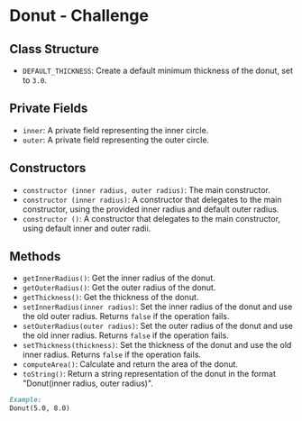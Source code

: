 # Donut - Challenge

## Class Structure

- `DEFAULT_THICKNESS`: Create a default minimum thickness of the donut, set to `3.0`.

## Private Fields

- `inner`: A private field representing the inner circle.
- `outer`: A private field representing the outer circle.

## Constructors

- `constructor (inner radius, outer radius)`: The main constructor.
- `constructor (inner radius)`: A constructor that delegates to the main constructor, using the provided inner radius and default outer radius.
- `constructor ()`: A constructor that delegates to the main constructor, using default inner and outer radii.

## Methods

- `getInnerRadius()`: Get the inner radius of the donut.
- `getOuterRadius()`: Get the outer radius of the donut.
- `getThickness()`: Get the thickness of the donut.
- `setInnerRadius(inner radius)`: Set the inner radius of the donut and use the old outer radius. Returns `false` if the operation fails.
- `setOuterRadius(outer radius)`: Set the outer radius of the donut and use the old inner radius. Returns `false` if the operation fails.
- `setThickness(thickness)`: Set the thickness of the donut and use the old inner radius. Returns `false` if the operation fails.
- `computeArea()`: Calculate and return the area of the donut.
- `toString()`: Return a string representation of the donut in the format "Donut(inner radius, outer radius)".

```markdown
Example:
Donut(5.0, 8.0)
